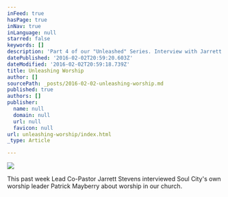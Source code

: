 ```yaml
---
inFeed: true
hasPage: true
inNav: true
inLanguage: null
starred: false
keywords: []
description: 'Part 4 of our "Unleashed" Series. Interview with Jarrett Stevens and Patrick Mayberry about worship.'
datePublished: '2016-02-02T20:59:20.603Z'
dateModified: '2016-02-02T20:59:18.739Z'
title: Unleashing Worship
author: []
sourcePath: _posts/2016-02-02-unleashing-worship.md
published: true
authors: []
publisher:
  name: null
  domain: null
  url: null
  favicon: null
url: unleashing-worship/index.html
_type: Article

---
```

![](https://the-grid-user-content.s3-us-west-2.amazonaws.com/127749ad-86d8-46c4-a9b4-389020a171a7.jpg)

This past week Lead Co-Pastor Jarrett Stevens interviewed Soul City's own worship leader Patrick Mayberry about worship in our church.